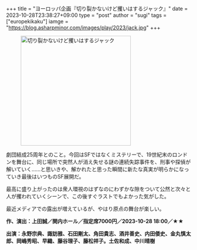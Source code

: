 +++
title = "ヨーロッパ企画『切り裂かないけど攫いはするジャック』"
date = 2023-10-28T23:38:27+09:00
type = "post"
author = "sugi"
tags = ["europekikaku"]
iamge = "https://blog.asharpminor.com/images/play/2023/jack.jpg"
+++
<figure class="alignleft"><img src="/images/play/2023/jack.jpg" alt="切り裂かないけど攫いはするジャック" style="width: 300px !important;"></figure>

劇団結成25周年とのこと。今回はSFではなくミステリーで、19世紀末のロンドンを舞台に、同じ場所で突然人が消え失せる謎の連続失踪事件を、刑事や探偵が解いていく……と思いきや、解かれたと思った瞬間に新たな真実が明らかになっていき最後はいつものSF展開だ。

最高に盛り上がったのは衆人環視のはずなのにわずかな隙をついて公然と次々と人が攫われていくシーンで、この後すぐラストでもよかった気がした。

最近メディアでの露出が増えているが、やはり原点の舞台が楽しい。

**作、演出：上田誠／関内ホール／指定席7000円／2023-10-28 18:00／★★**

**出演：永野宗典、諏訪雅、石田剛太、角田貴志、酒井善史、内田倭史、金丸慎太郎、岡嶋秀昭、早織、藤谷理子、藤松祥子。土佐和成、中川晴樹**